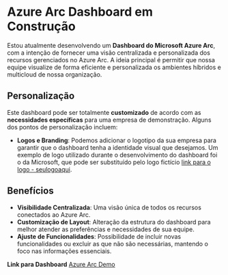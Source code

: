 # Azure Arc Dashboard em Construção

Estou atualmente desenvolvendo um **Dashboard do Microsoft Azure Arc**, com a intenção de fornecer uma visão centralizada e personalizada dos recursos gerenciados no Azure Arc. A ideia principal é permitir que nossa equipe visualize de forma eficiente e personalizada os ambientes híbridos e multicloud de nossa organização.

## Personalização

Este dashboard pode ser totalmente **customizado** de acordo com as **necessidades específicas** para uma empresa de demonstração. Alguns dos pontos de personalização incluem:

- **Logos e Branding**: Podemos adicionar o logotipo da sua empresa para garantir que o dashboard tenha a identidade visual que desejamos. Um exemplo de logo utilizado durante o desenvolvimento do dashboard foi o da Microsoft, que pode ser substituído pelo logo fictício [link para o logo - seulogoaqui](https://raw.githubusercontent.com/fabiotreze/AzureArcDemo/refs/heads/main/images/lab5_seulogoaqui.png).

## Benefícios

- **Visibilidade Centralizada**: Uma visão única de todos os recursos conectados ao Azure Arc.
- **Customização de Layout**: Alteração da estrutura do dashboard para melhor atender as preferências e necessidades de sua equipe.
- **Ajuste de Funcionalidades**: Possibilidade de incluir novas funcionalidades ou excluir as que não são necessárias, mantendo o foco nas informações essenciais.

**Link para Dashboard** [Azure Arc Demo](https://raw.githubusercontent.com/fabiotreze/AzureArcDemo/refs/heads/main/dashboards/lab5_Azure%20Arc%20Demo.json)